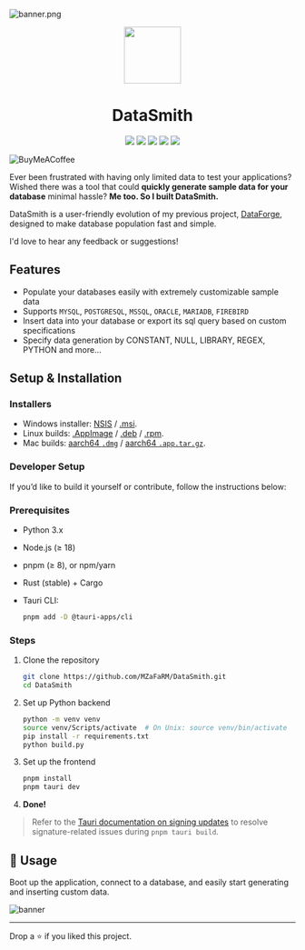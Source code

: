 
![banner.png](./banner.png)

<div align="center">
  <img src="./app-icon.png" width="100px" />
  <h1>DataSmith</h1>
</div>


<p align="center">
  <img src="https://img.shields.io/badge/mysql-4479A1.svg?style=for-the-badge&logo=mysql&logoColor=white"/>
  <img src="https://img.shields.io/badge/postgres-%23316192.svg?style=for-the-badge&logo=postgresql&logoColor=white"/>
  <img src="https://img.shields.io/badge/MariaDB-003545?style=for-the-badge&logo=mariadb&logoColor=white"/>
  <img src="https://img.shields.io/badge/Microsoft%20SQL%20Server-CC2927?style=for-the-badge&logo=microsoft%20sql%20server&logoColor=white"/>
  <img src="https://img.shields.io/badge/firebase-a08021?style=for-the-badge&logo=firebase&logoColor=ffcd34"/>
</p>

![BuyMeACoffee](https://img.shields.io/badge/Buy%20Me%20a%20Coffee-ffdd00?style=for-the-badge&logo=buy-me-a-coffee&logoColor=black)

Ever been frustrated with having only limited data to test your applications?
Wished there was a tool that could **quickly generate sample data for your database** minimal hassle?
**Me too. So I built DataSmith.**

DataSmith is a user-friendly evolution of my previous project, [DataForge](https://github.com/MZaFaRM/DataForge), designed to make database population fast and simple.

I'd love to hear any feedback or suggestions!

## Features

- Populate your databases easily with extremely customizable sample data
- Supports `MYSQL`, `POSTGRESQL`, `MSSQL`, `ORACLE`, `MARIADB`, `FIREBIRD`
- Insert data into your database or export its sql query based on custom specifications
- Specify data generation by CONSTANT, NULL, LIBRARY, REGEX, PYTHON and more...

## Setup & Installation

### Installers

* Windows installer: [NSIS](https://github.com/MZaFaRM/DataSmith/releases/latest/download/DataSmith_1.9.0_x64-setup.exe) / [.msi](https://github.com/MZaFaRM/DataSmith/releases/latest/download/DataSmith_1.9.0_x64_en-US.msi).
* Linux builds: [.AppImage](https://github.com/MZaFaRM/DataSmith/releases/latest/download/DataSmith_1.9.0_amd64.AppImage) / [.deb](https://github.com/MZaFaRM/DataSmith/releases/latest/download/DataSmith_1.9.0_amd64.deb) / [.rpm](https://github.com/MZaFaRM/DataSmith/releases/latest/download/DataSmith-1.9.0-1.x86_64.rpm).
* Mac builds: [aarch64 `.dmg`](https://github.com/MZaFaRM/DataSmith/releases/latest/download/DataSmith_1.9.0_aarch64.dmg) / [aarch64 `.app.tar.gz`](https://github.com/MZaFaRM/DataSmith/releases/latest/download/DataSmith_aarch64.app.tar.gz).

### Developer Setup

If you’d like to build it yourself or contribute, follow the instructions below:

### Prerequisites

- Python 3.x
- Node.js (≥ 18)
- pnpm (≥ 8), or npm/yarn
- Rust (stable) + Cargo
- Tauri CLI:

  ```bash
  pnpm add -D @tauri-apps/cli
  ```

### Steps

1. Clone the repository

   ```bash
   git clone https://github.com/MZaFaRM/DataSmith.git
   cd DataSmith
   ```

2. Set up Python backend

   ```bash
   python -m venv venv
   source venv/Scripts/activate  # On Unix: source venv/bin/activate
   pip install -r requirements.txt
   python build.py
   ```

3. Set up the frontend

   ```bash
   pnpm install
   pnpm tauri dev
   ```

4. **Done!**

> Refer to the [Tauri documentation on signing updates](https://v2.tauri.app/plugin/updater/#signing-updates) to resolve signature-related issues during `pnpm tauri build`.

## 🚀 Usage

Boot up the application, connect to a database, and easily start generating and inserting custom data.

![banner](https://github.com/user-attachments/assets/c3a20074-a519-4b2e-8119-8f6ad1bf4968)

---

Drop a ⭐  if you liked this project. 

